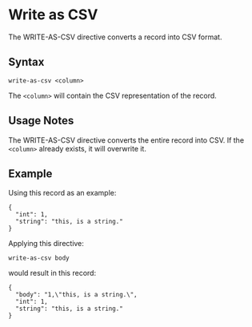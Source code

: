 # Write as CSV

The WRITE-AS-CSV directive converts a record into CSV format.


## Syntax
```
write-as-csv <column>
```

The `<column>` will contain the CSV representation of the record.


## Usage Notes

The WRITE-AS-CSV directive converts the entire record into CSV. If the `<column>` already
exists, it will overwrite it.


## Example

Using this record as an example:
```
{
  "int": 1,
  "string": "this, is a string."
}
```

Applying this directive:
```
write-as-csv body
```

would result in this record:
```
{
  "body": "1,\"this, is a string.\",
  "int": 1,
  "string": "this, is a string."
}
```
